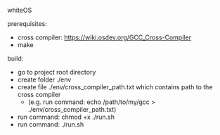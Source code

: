whiteOS

prerequisites:
- cross compiler: https://wiki.osdev.org/GCC_Cross-Compiler
- make

build:
- go to project root directory
- create folder ./env
- create file ./env/cross_compiler_path.txt which contains path to the cross compiler 
  - (e.g. run command: echo /path/to/my/gcc > ./env/cross_compiler_path.txt)
- run command: chmod +x ./run.sh
- run command: ./run.sh

